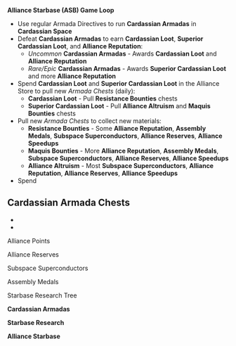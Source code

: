 __Alliance Starbase (ASB) Game Loop__
- Use regular Armada Directives to run **Cardassian Armadas** in **Cardassian Space**
- Defeat **Cardassian Armadas** to earn **Cardassian Loot**,  **Superior Cardassian Loot**, and **Alliance Reputation**:
  - _Uncommon_ **Cardassian Armadas** - Awards **Cardassian Loot** and **Alliance Reputation**
  - _Rare/Epic_ **Cardassian Armadas** - Awards **Superior Cardassian Loot** and more **Alliance Reputation**
- Spend **Cardassian Loot** and **Superior Cardassian Loot** in the Alliance Store to pull new _Armada Chests_ (daily):
  - **Cardassian Loot** -  Pull **Resistance Bounties** chests
  - **Superior Cardassian Loot** - Pull **Alliance Altruism** and **Maquis Bounties** chests
- Pull new _Armada Chests_ to collect new materials:
  - **Resistance Bounties** - Some **Alliance Reputation**, **Assembly Medals**, **Subspace Superconductors**, **Alliance Reserves**, **Alliance Speedups**
  - **Maquis Bounties** -  More **Alliance Reputation**, **Assembly Medals**, **Subspace Superconductors**, **Alliance Reserves**, **Alliance Speedups**
  - **Alliance Altruism** - Most **Subspace Superconductors**, **Alliance Reputation**, **Alliance Reserves**, **Alliance Speedups**
- Spend 

Cardassian Armada Chests
-
-
-

Alliance Points

Alliance Reserves

Subspace Superconductors

Assembly Medals

Starbase Research Tree

__Cardassian Armadas__

__Starbase Research__

__Alliance Starbase__